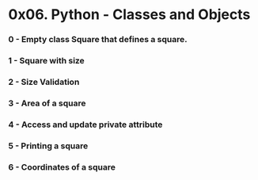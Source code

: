 # 0x06. Python - Classes and Objects

### 0 - Empty class Square that defines a square.

### 1 - Square with size

### 2 - Size Validation

### 3 - Area of a square

### 4 - Access and update private attribute

### 5 - Printing a square

### 6 - Coordinates of a square